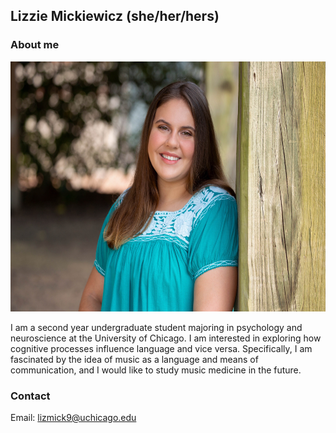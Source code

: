 ## Lizzie Mickiewicz (she/her/hers)

### About me

<img src="./images/lizzie-mickiewicz.jpg" height="400">

I am a second year undergraduate student majoring in psychology and neuroscience at the University of Chicago. I am interested in exploring how cognitive processes influence language and vice versa.  Specifically, I am fascinated by the idea of music as a language and means of communication, and I would like to study music medicine in the future.

### Contact 
Email: lizmick9@uchicago.edu
